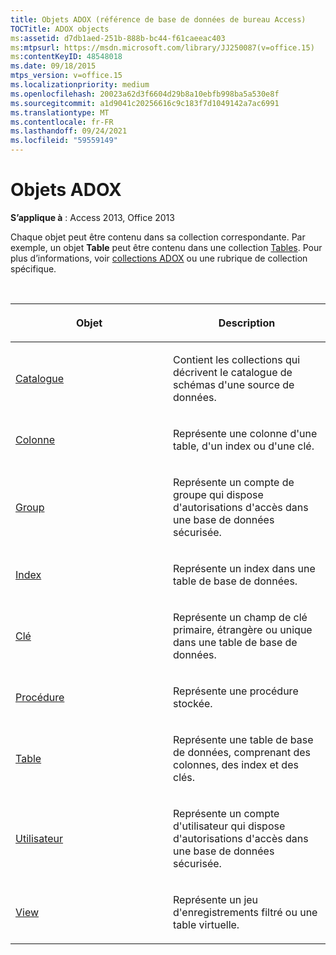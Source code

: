 ```yaml
---
title: Objets ADOX (référence de base de données de bureau Access)
TOCTitle: ADOX objects
ms:assetid: d7db1aed-251b-888b-bc44-f61caeeac403
ms:mtpsurl: https://msdn.microsoft.com/library/JJ250087(v=office.15)
ms:contentKeyID: 48548018
ms.date: 09/18/2015
mtps_version: v=office.15
ms.localizationpriority: medium
ms.openlocfilehash: 20023a62d3f6604d29b8a10ebfb998ba5a530e8f
ms.sourcegitcommit: a1d9041c20256616c9c183f7d1049142a7ac6991
ms.translationtype: MT
ms.contentlocale: fr-FR
ms.lasthandoff: 09/24/2021
ms.locfileid: "59559149"
---
```

# <a name="adox-objects"></a>Objets ADOX

**S’applique à** : Access 2013, Office 2013

Chaque objet peut être contenu dans sa collection correspondante. Par exemple, un objet **Table** peut être contenu dans une collection [Tables](tables-collection-adox.md). Pour plus d’informations, voir [collections ADOX](adox-collections.md) ou une rubrique de collection spécifique.

<br/>

<table>
<colgroup>
<col style="width: 50%" />
<col style="width: 50%" />
</colgroup>
<thead>
<tr class="header">
<th><p>Objet</p></th>
<th><p>Description</p></th>
</tr>
</thead>
<tbody>
<tr class="odd">
<td><p><a href="catalog-object-adox.md">Catalogue</a></p></td>
<td><p>Contient les collections qui décrivent le catalogue de schémas d'une source de données.</p></td>
</tr>
<tr class="even">
<td><p><a href="column-object-adox.md">Colonne</a></p></td>
<td><p>Représente une colonne d'une table, d'un index ou d'une clé.</p></td>
</tr>
<tr class="odd">
<td><p><a href="group-object-adox.md">Group</a></p></td>
<td><p>Représente un compte de groupe qui dispose d'autorisations d'accès dans une base de données sécurisée.</p></td>
</tr>
<tr class="even">
<td><p><a href="index-object-adox.md">Index</a></p></td>
<td><p>Représente un index dans une table de base de données.</p></td>
</tr>
<tr class="odd">
<td><p><a href="key-object-adox.md">Clé</a></p></td>
<td><p>Représente un champ de clé primaire, étrangère ou unique dans une table de base de données.</p></td>
</tr>
<tr class="even">
<td><p><a href="procedure-object-adox.md">Procédure</a></p></td>
<td><p>Représente une procédure stockée.</p></td>
</tr>
<tr class="odd">
<td><p><a href="table-object-adox.md">Table</a></p></td>
<td><p>Représente une table de base de données, comprenant des colonnes, des index et des clés.</p></td>
</tr>
<tr class="even">
<td><p><a href="user-object-adox.md">Utilisateur</a></p></td>
<td><p>Représente un compte d'utilisateur qui dispose d'autorisations d'accès dans une base de données sécurisée.</p></td>
</tr>
<tr class="odd">
<td><p><a href="view-object-adox.md">View</a></p></td>
<td><p>Représente un jeu d'enregistrements filtré ou une table virtuelle.</p></td>
</tr>
</tbody>
</table>

<br/>



